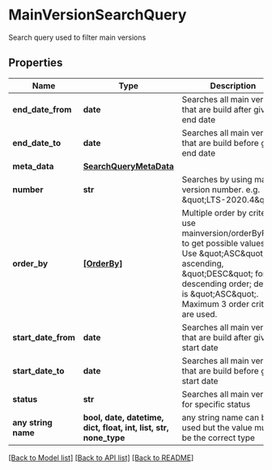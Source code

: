# MainVersionSearchQuery

Search query used to filter main versions

## Properties
Name | Type | Description | Notes
------------ | ------------- | ------------- | -------------
**end_date_from** | **date** | Searches all main versions that are build after given end date | [optional] 
**end_date_to** | **date** | Searches all main versions that are build before given end date | [optional] 
**meta_data** | [**SearchQueryMetaData**](SearchQueryMetaData.md) |  | [optional] 
**number** | **str** | Searches by using main version number. e.g. \&quot;LTS-2020.4\&quot; | [optional] 
**order_by** | [**[OrderBy]**](OrderBy.md) | Multiple order by criteria, use mainversion/orderByFields to get possible values. Use \&quot;ASC\&quot; for ascending, \&quot;DESC\&quot; for descending order; default is \&quot;ASC\&quot;. Maximum 3 order criteria are used. | [optional] 
**start_date_from** | **date** | Searches all main versions that are build after given start date | [optional] 
**start_date_to** | **date** | Searches all main versions that are build before given start date | [optional] 
**status** | **str** | Searches all main versions for specific status | [optional] 
**any string name** | **bool, date, datetime, dict, float, int, list, str, none_type** | any string name can be used but the value must be the correct type | [optional]

[[Back to Model list]](../README.md#documentation-for-models) [[Back to API list]](../README.md#documentation-for-api-endpoints) [[Back to README]](../README.md)


